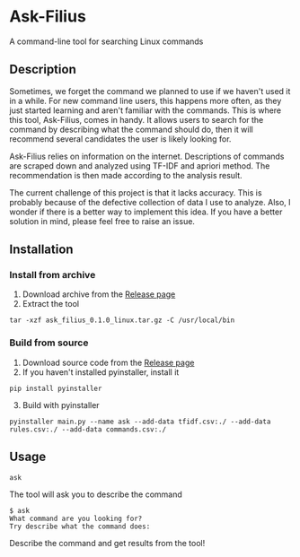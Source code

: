 # Ask-Filius

A command-line tool for searching Linux commands

## Description

Sometimes, we forget the command we planned to use if we haven't used it in a while. For new command line users, this happens more often, as they just started learning and aren't familiar with the commands. This is where this tool, Ask-Filius, comes in handy. It allows users to search for the command by describing what the command should do, then it will recommend several candidates the user is likely looking for.

Ask-Filius relies on information on the internet. Descriptions of commands are scraped down and analyzed using TF-IDF and apriori method. The recommendation is then made according to the analysis result.

The current challenge of this project is that it lacks accuracy. This is probably because of the defective collection of data I use to analyze. Also, I wonder if there is a better way to implement this idea. If you have a better solution in mind, please feel free to raise an issue.

## Installation

### Install from archive

1. Download archive from the [Release page](https://github.com/leafoliage/ask-filius/releases)
2. Extract the tool

```
tar -xzf ask_filius_0.1.0_linux.tar.gz -C /usr/local/bin
```

### Build from source

1. Download source code from the [Release page](https://github.com/leafoliage/ask-filius/releases)
2. If you haven't installed pyinstaller, install it

```
pip install pyinstaller
```

3. Build with pyinstaller

```
pyinstaller main.py --name ask --add-data tfidf.csv:./ --add-data rules.csv:./ --add-data commands.csv:./
```

## Usage

```
ask
```

The tool will ask you to describe the command

```
$ ask
What command are you looking for?
Try describe what the command does:
```

Describe the command and get results from the tool!